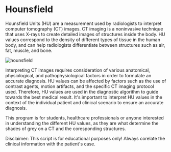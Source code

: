 # Hounsfield

  Hounsfield Units (HU) are a measurement used by radiologists to interpret computer tomography (CT) images. CT imaging is a noninvasive technique that uses X-rays to create detailed images of structures inside the body. HU values correspond to the density of different types of tissue in the human body, and can help radiologists differentiate between structures such as air, fat, muscle, and bone.


![hounsfield](https://github.com/Dimarond/Hounsfield/assets/59809057/c8b0943e-3f48-4372-90f0-6e9054985396)



Interpreting CT images requires consideration of various anatomical, physiological, and pathophysiological factors in order to formulate an accurate diagnosis. HU values can be affected by factors such as the use of contrast agents, motion artifacts, and the specific CT imaging protocol used. Therefore, HU values are used in the diagnostic algorithm to guide towards the best medical result. It's important to interpret HU values in the context of the individual patient and clinical scenario to ensure an accurate diagnosis.

This program is for students, healthcare professionals or anyone interested in understanding the different HU values, as they are what determine the shades of grey on a CT and the coresponding structures.

Disclaimer: This script is for educational purposes only! Always corelate the clinical information with the patient's case.
